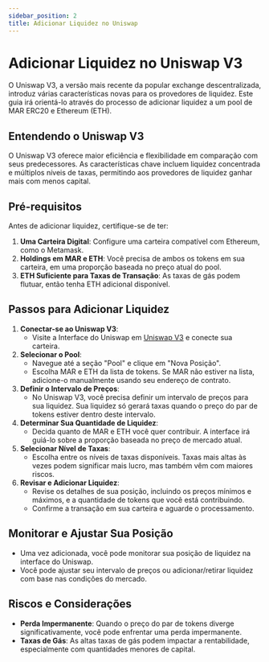 ```yaml
---
sidebar_position: 2
title: Adicionar Liquidez no Uniswap
---
```


# Adicionar Liquidez no Uniswap V3

O Uniswap V3, a versão mais recente da popular exchange descentralizada, introduz várias características novas para os provedores de liquidez. Este guia irá orientá-lo através do processo de adicionar liquidez a um pool de MAR ERC20 e Ethereum (ETH).

## Entendendo o Uniswap V3
O Uniswap V3 oferece maior eficiência e flexibilidade em comparação com seus predecessores. As características chave incluem liquidez concentrada e múltiplos níveis de taxas, permitindo aos provedores de liquidez ganhar mais com menos capital.

## Pré-requisitos
Antes de adicionar liquidez, certifique-se de ter:
1. **Uma Carteira Digital**: Configure uma carteira compatível com Ethereum, como o Metamask.
2. **Holdings em MAR e ETH**: Você precisa de ambos os tokens em sua carteira, em uma proporção baseada no preço atual do pool.
3. **ETH Suficiente para Taxas de Transação**: As taxas de gás podem flutuar, então tenha ETH adicional disponível.

## Passos para Adicionar Liquidez
1. **Conectar-se ao Uniswap V3**: 
   - Visite a Interface do Uniswap em [Uniswap V3](https://app.uniswap.org/#/pool) e conecte sua carteira.
2. **Selecionar o Pool**:
   - Navegue até a seção "Pool" e clique em "Nova Posição".
   - Escolha MAR e ETH da lista de tokens. Se MAR não estiver na lista, adicione-o manualmente usando seu endereço de contrato.
3. **Definir o Intervalo de Preços**:
   - No Uniswap V3, você precisa definir um intervalo de preços para sua liquidez. Sua liquidez só gerará taxas quando o preço do par de tokens estiver dentro deste intervalo.
4. **Determinar Sua Quantidade de Liquidez**:
   - Decida quanto de MAR e ETH você quer contribuir. A interface irá guiá-lo sobre a proporção baseada no preço de mercado atual.
5. **Selecionar Nível de Taxas**:
   - Escolha entre os níveis de taxas disponíveis. Taxas mais altas às vezes podem significar mais lucro, mas também vêm com maiores riscos.
6. **Revisar e Adicionar Liquidez**:
   - Revise os detalhes de sua posição, incluindo os preços mínimos e máximos, e a quantidade de tokens que você está contribuindo.
   - Confirme a transação em sua carteira e aguarde o processamento.

## Monitorar e Ajustar Sua Posição
- Uma vez adicionada, você pode monitorar sua posição de liquidez na interface do Uniswap.
- Você pode ajustar seu intervalo de preços ou adicionar/retirar liquidez com base nas condições do mercado.

## Riscos e Considerações
- **Perda Impermanente**: Quando o preço do par de tokens diverge significativamente, você pode enfrentar uma perda impermanente.
- **Taxas de Gás**: As altas taxas de gás podem impactar a rentabilidade, especialmente com quantidades menores de capital.
